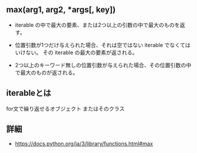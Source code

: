 ## max(arg1, arg2, *args[, key])
* iterable の中で最大の要素、または2つ以上の引数の中で最大のものを返す。

* 位置引数が1つだけ与えられた場合、それは空ではない iterable でなくてはいけない。
その iterable の最大の要素が返される。

* 2つ以上のキーワード無しの位置引数が与えられた場合、その位置引数の中で最大のものが返される。

## iterableとは
for文で繰り返せるオブジェクト またはそのクラス

## 詳細
* https://docs.python.org/ja/3/library/functions.html#max
